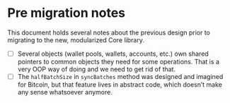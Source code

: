 # Pre migration notes

This document holds several notes about the previous design prior to migrating to the new,
modularized Core library.

  - [ ] Several objects (wallet pools, wallets, accounts, etc.) own shared pointers to common
    objects they need for some operations. That is a very OOP way of doing and we need to get rid of
    that.
  - [ ] The `halfBatchSize` in `syncBatches` method was designed and imagined for Bitcoin, but that
    feature lives in abstract code, which doesn’t make any sense whatsoever anymore.
